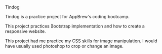 Tindog

Tindog is a practice project for AppBrew's coding bootcamp.

This project practices Bootstrap implementation and how to create a responsive website.

This project had me practice my CSS skills for image manipulation. I would have usually used photoshop to crop or change an image.
